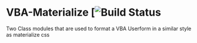 # VBA-Materialize [![Build Status](failing)
Two Class modules that are used to format a VBA Userform in a similar style as materialize css


